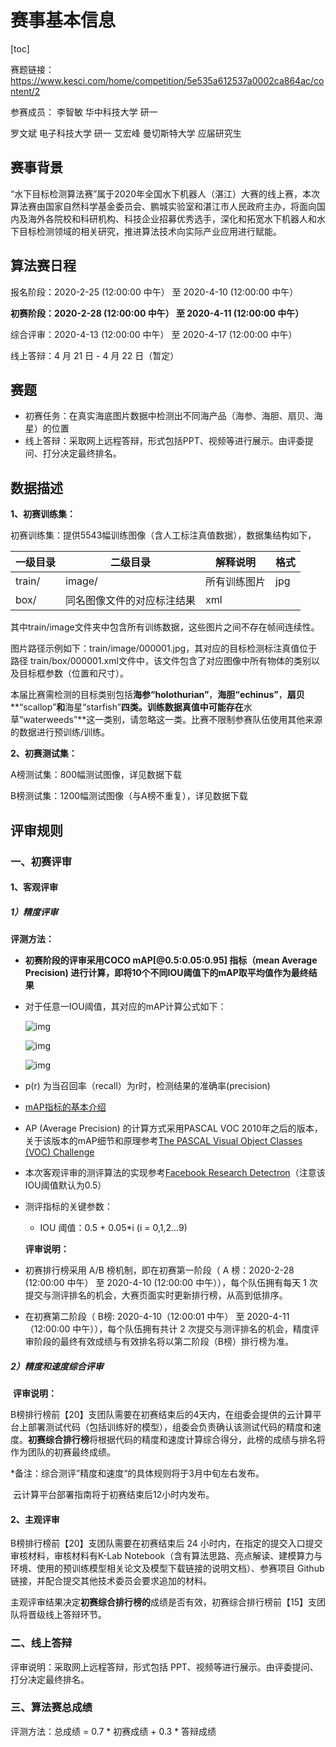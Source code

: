 # 赛事基本信息

[toc]

赛题链接：https://www.kesci.com/home/competition/5e535a612537a0002ca864ac/content/2

参赛成员：
李智敏 华中科技大学 研一

罗文斌 电子科技大学 研一
艾宏峰 曼切斯特大学 应届研究生


## 赛事背景

“水下目标检测算法赛”属于2020年全国水下机器人（湛江）大赛的线上赛，本次算法赛由国家自然科学基金委员会、鹏城实验室和湛江市人民政府主办，将面向国内及海外各院校和科研机构、科技企业招募优秀选手，深化和拓宽水下机器人和水下目标检测领域的相关研究，推进算法技术向实际产业应用进行赋能。

## 算法赛日程

报名阶段：2020-2-25 (12:00:00 中午） 至 2020-4-10 (12:00:00 中午）

**初赛阶段：2020-2-28 (12:00:00 中午） 至 2020-4-11 (12:00:00 中午）**

综合评审：2020-4-13 (12:00:00 中午） 至 2020-4-17 (12:00:00 中午）

线上答辩：4 月 21 日 - 4 月 22 日（暂定）

## 赛题

- 初赛任务：在真实海底图片数据中检测出不同海产品（海参、海胆、扇贝、海星）的位置
- 线上答辩：采取网上远程答辩，形式包括PPT、视频等进行展示。由评委提问、打分决定最终排名。

## 数据描述

**1、初赛训练集：**

初赛训练集：提供5543幅训练图像（含人工标注真值数据），数据集结构如下，

| 一级目录 | 二级目录                   | 解释说明     | 格式 |
| -------- | -------------------------- | ------------ | ---- |
| train/   | image/                     | 所有训练图片 | jpg  |
| box/     | 同名图像文件的对应标注结果 | xml          |      |

 其中train/image文件夹中包含所有训练数据，这些图片之间不存在帧间连续性。

 图片路径示例如下：train/image/000001.jpg，其对应的目标检测标注真值位于路径 train/box/000001.xml文件中，该文件包含了对应图像中所有物体的类别以及目标框参数（位置和尺寸）。

 本届比赛需检测的目标类别包括**海参“holothurian”**，**海胆“echinus”**，**扇贝****“scallop”**和**海星“starfish”**四类。训练数据真值中可能存在**水草“waterweeds”**这一类别，请忽略这一类。比赛不限制参赛队伍使用其他来源的数据进行预训练/训练。

**2、初赛测试集：**

A榜测试集：800幅测试图像，详见数据下载

B榜测试集：1200幅测试图像（与A榜不重复），详见数据下载

## 评审规则

### **一、初赛评审**

#### **1、客观评审**

#####  **1）精度评审**

  **评测方法：**

- **初赛阶段的评审采用COCO mAP[@0.5:0.05:0.95] 指标（mean Average Precision) 进行计算，即将10个不同IOU阈值下的mAP取平均值作为最终结果**
- 对于任意一IOU阈值，其对应的mAP计算公式如下：

   ![img](https://cdn.kesci.com/upload/images/q6dahoe9r.png)

   ![img](https://cdn.kesci.com/upload/images/q66we7v4n.png)

   ![img](https://cdn.kesci.com/upload/images/q66wemel2.png)

- p(r) 为当召回率（recall）为r时，检测结果的准确率(precision)
- [mAP指标的基本介绍](https://github.com/rafaelpadilla/Object-Detection-Metrics)
- AP (Average Precision) 的计算方式采用PASCAL VOC 2010年之后的版本，关于该版本的mAP细节和原理参考[The PASCAL Visual Object Classes (VOC) Challenge](http://homepages.inf.ed.ac.uk/ckiw/postscript/ijcv_voc09.pdf)
- 本次客观评审的测评算法的实现参考[Facebook Research Detectron](https://github.com/liuhaotian9420/Detectron/blob/master/detectron/datasets/voc_eval.py)（注意该IOU阈值默认为0.5）
- 测评指标的关键参数： 
  - IOU 阈值：0.5 + 0.05*i (i = 0,1,2...9)

  **评审说明：**

- 初赛排行榜采用 A/B 榜机制，即在初赛第一阶段（ A 榜：2020-2-28 (12:00:00 中午） 至 2020-4-10 (12:00:00 中午）），每个队伍拥有每天 1 次提交与测评排名的机会，大赛页面实时更新排行榜，从高到低排序。
- 在初赛第二阶段（ B榜: 2020-4-10（12:00:01 中午） 至 2020-4-11（12:00:00 中午）），每个队伍拥有共计 2 次提交与测评排名的机会，精度评审阶段的最终有效成绩与有效排名将以第二阶段（B榜）排行榜为准。

 

#####   **2）精度和速度综合评审**

​    **评审说明：**

​    B榜排行榜前【20】支团队需要在初赛结束后的4天内，在组委会提供的云计算平台上部署测试代码（包括训练好的模型），组委会负责确认该测试代码的精度和速度。**初赛综合排行榜**将根据代码的精度和速度计算综合得分，此榜的成绩与排名将作为团队的初赛最终成绩。

   *备注：综合测评”精度和速度“的具体规则将于3月中旬左右发布。

​         云计算平台部署指南将于初赛结束后12小时内发布。

#### **2、主观评审**

B榜排行榜前【20】支团队需要在初赛结束后 24 小时内，在指定的提交入口提交审核材料，审核材料有K-Lab Notebook（含有算法思路、亮点解读、建模算力与环境、使用的预训练模型相关论文及模型下载链接的说明文档）、参赛项目 Github 链接，并配合提交其他技术委员会要求追加的材料。

主观评审结果决定**初赛综合排行榜的**成绩是否有效，初赛综合排行榜前【15】支团队将晋级线上答辩环节。

### **二、线上答辩**

评审说明：采取网上远程答辩，形式包括 PPT、视频等进行展示。由评委提问、打分决定最终排名。

### **三、算法赛总成绩**

评测方法：总成绩 = 0.7 * 初赛成绩 + 0.3 * 答辩成绩
